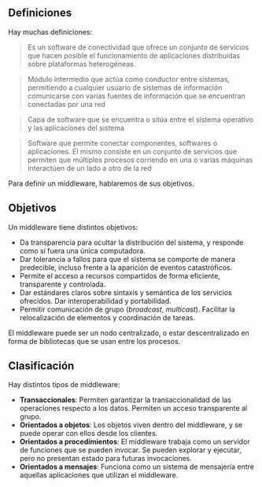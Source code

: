 ## Definiciones

Hay muchas definiciones:

> Es un software de conectividad que ofrece un conjunto de servicios que hacen posible el funcionamiento de aplicaciones distribuidas sobre plataformas heterogéneas.

> Módulo intermedio que actúa como conductor entre sistemas, permitiendo a cualquier usuario de sistemas de información comunicarse con varias fuentes de información que se encuentran conectadas por una red

> Capa de software que se encuentra o sitúa entre el sistema operativo y las aplicaciones del sistema

> Software que permite conectar componentes, softwares o aplicaciones. El mismo consiste en un conjunto de servicios que permiten que múltiples procesos corriendo en una o varias máquinas interactúen de un lado a otro de la red

Para definir un middleware, hablaremos de sus objetivos.

## Objetivos

Un middleware tiene distintos objetivos:

- Da transparencia para ocultar la distribución del sistema, y responde como si fuera una única computadora.
- Dar tolerancia a fallos para que el sistema se comporte de manera predecible, incluso frente a la aparición de eventos catastróficos.
- Permite el acceso a recursos compartidos de forma eficiente, transparente y controlada.
- Dar estándares claros sobre sintaxis y semántica de los servicios ofrecidos. Dar interoperabilidad y portabilidad.
- Permitir comunicación de grupo (_broadcast_, _multicast_). Facilitar la relocalización de elementos y coordinación de tareas.

El middleware puede ser un nodo centralizado, o estar descentralizado en forma de bibliotecas que se usan entre los procesos.

## Clasificación

Hay distintos tipos de middleware:

- **Transaccionales**: Permiten garantizar la transaccionalidad de las operaciones respecto a los datos. Permiten un acceso transparente al grupo.
- **Orientados a objetos**: Los objetos viven dentro del middleware, y se puede operar con ellos desde los clientes.
- **Orientados a procedimientos**: El middleware trabaja como un servidor de funciones que se pueden invocar. Se pueden explorar y ejecutar, pero no presentan estado para futuras invocaciones.
- **Orientados a mensajes**: Funciona como un sistema de mensajería entre aquellas aplicaciones que utilizan el middleware.
